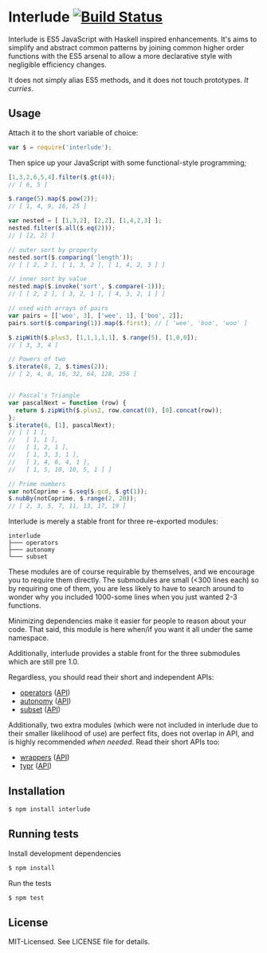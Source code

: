 # Interlude [![Build Status](https://secure.travis-ci.org/clux/interlude.png)](http://travis-ci.org/clux/interlude)
Interlude is ES5 JavaScript with Haskell inspired enhancements.
It's aims to simplify and abstract common patterns by joining
common higher order functions with the ES5 arsenal to allow a
more declarative style with negligible efficiency changes.

It does not simply alias ES5 methods, and it does not touch prototypes.
*It curries*.

## Usage
Attach it to the short variable of choice:

```javascript
var $ = require('interlude');
```

Then spice up your JavaScript with some functional-style programming;

```javascript
[1,3,2,6,5,4].filter($.gt(4));
// [ 6, 5 ]

$.range(5).map($.pow(2));
// [ 1, 4, 9, 16, 25 ]

var nested = [ [1,3,2], [2,2], [1,4,2,3] ];
nested.filter($.all($.eq(2)));
// [ [2, 2] ]

// outer sort by property
nested.sort($.comparing('length'));
// [ [ 2, 2 ], [ 1, 3, 2 ], [ 1, 4, 2, 3 ] ]

// inner sort by value
nested.map($.invoke('sort', $.compare(-1)));
// [ [ 2, 2 ], [ 3, 2, 1 ], [ 4, 3, 2, 1 ] ]

// used with arrays of pairs
var pairs = [['woo', 3], ['wee', 1], ['boo', 2]];
pairs.sort($.comparing(1)).map($.first); // [ 'wee', 'boo', 'woo' ]

$.zipWith($.plus3, [1,1,1,1,1], $.range(5), [1,0,0]);
// [ 3, 3, 4 ]

// Powers of two
$.iterate(8, 2, $.times(2));
// [ 2, 4, 8, 16, 32, 64, 128, 256 ]


// Pascal's Triangle
var pascalNext = function (row) {
  return $.zipWith($.plus2, row.concat(0), [0].concat(row));
};
$.iterate(6, [1], pascalNext);
// [ [ 1 ],
//   [ 1, 1 ],
//   [ 1, 2, 1 ],
//   [ 1, 3, 3, 1 ],
//   [ 1, 4, 6, 4, 1 ],
//   [ 1, 5, 10, 10, 5, 1 ] ]

// Prime numbers
var notCoprime = $.seq($.gcd, $.gt(1));
$.nubBy(notCoprime, $.range(2, 20));
// [ 2, 3, 5, 7, 11, 13, 17, 19 ]
```

Interlude is merely a stable front for three re-exported modules:

```
interlude
├─── operators
├─── autonomy
└─── subset
```

These modules are of course requirable by themselves, and we encourage you to require them directly. The submodules are small (<300 lines each) so by requiring one of them, you are less likely to have to search around to wonder why you included 1000-some lines when you just wanted 2-3 functions.

Minimizing dependencies make it easier for people to reason about your code. That said, this module is here when/if you want it all under the same namespace.

Additionally, interlude provides a stable front for the three submodules which are still pre 1.0.

Regardless, you should read their short and independent APIs:

- [operators](https://github.com/clux/operators) ([API](https://github.com/clux/operators/blob/master/api.md))
- [autonomy](https://github.com/clux/autonomy) ([API](https://github.com/clux/autonomy/blob/master/api.md))
- [subset](https://github.com/clux/subset) ([API](https://github.com/clux/subset/blob/master/api.md))

Additionally, two extra modules (which were not included in interlude due to their smaller likelihood of use) are perfect fits, does not overlap in API, and is highly recommended *when needed*. Read their short APIs too:

- [wrappers](https://github.com/clux/wrappers) ([API](https://github.com/clux/wrappers/blob/master/api.md))
- [typr](https://github.com/clux/typr) ([API](https://github.com/clux/typr/blob/master/api.md))

## Installation

```bash
$ npm install interlude
```

## Running tests
Install development dependencies

```bash
$ npm install
```

Run the tests

```bash
$ npm test
```

## License
MIT-Licensed. See LICENSE file for details.
